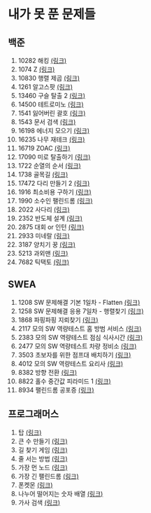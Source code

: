 # 내가 못 푼 문제들

## 백준
1. 10282 해킹 [(링크)](https://www.acmicpc.net/problem/10282)
2. 1074 Z [(링크)](https://www.acmicpc.net/problem/1074)
3. 10830 행렬 제곱 [(링크)](https://www.acmicpc.net/problem/10830)
5. 1261 알고스팟 [(링크)](https://www.acmicpc.net/problem/1261)
6. 13460 구슬 탈출 2 [(링크)](https://www.acmicpc.net/problem/13460)
7. 14500 테트로미노 [(링크)](https://www.acmicpc.net/problem/14500)
8. 1541 잃어버린 괄호 [(링크)](https://www.acmicpc.net/problem/1541)
9. 1543 문서 검색 [(링크)](https://www.acmicpc.net/problem/1543)
10. 16198 에너지 모으기 [(링크)](https://www.acmicpc.net/problem/16198)
11. 16235 나무 재테크 [(링크)](https://www.acmicpc.net/problem/16235)
12. 16719 ZOAC [(링크)](https://www.acmicpc.net/problem/16719)
13. 17090 미로 탈출하기 [(링크)](https://www.acmicpc.net/problem/17090)
14. 1722 순열의 순서 [(링크)](https://www.acmicpc.net/problem/1722)
15. 1738 골목길 [(링크)](https://www.acmicpc.net/problem/1738)
16. 17472 다리 만들기 2 [(링크)](https://www.acmicpc.net/problem/17472)
17. 1916 최소비용 구하기 [(링크)](https://www.acmicpc.net/problem/1916)
18. 1990 소수인 팰린드롬 [(링크)](https://www.acmicpc.net/problem/1990)
19. 2022 사다리 [(링크)](https://www.acmicpc.net/problem/2022)
20. 2352 반도체 설계 [(링크)](https://www.acmicpc.net/problem/2352)
21. 2875 대회 or 인턴 [(링크)](https://www.acmicpc.net/problem/2875)
22. 2933 미네랄 [(링크)](https://www.acmicpc.net/problem/2933)
23. 3187 양치기 꿍 [(링크)](https://www.acmicpc.net/problem/3187)
24. 5213 과외맨 [(링크)](https://www.acmicpc.net/problem/5213)
25. 7682 틱택토 [(링크)](https://www.acmicpc.net/problem/7682)

## SWEA
1. 1208 SW 문제해결 기본 1일차 - Flatten [(링크)](https://swexpertacademy.com/main/code/problem/problemDetail.do?contestProbId=AV139KOaABgCFAYh&categoryId=AV139KOaABgCFAYh&categoryType=CODE)
2. 1258 SW 문제해결 응용 7일차 - 행렬찾기 [(링크)](https://swexpertacademy.com/main/code/problem/problemDetail.do?contestProbId=AV18LoAqItcCFAZN&categoryId=AV18LoAqItcCFAZN&categoryType=CODE)
3. 1868 파핑파핑 지뢰찾기 [(링크)](https://swexpertacademy.com/main/code/problem/problemDetail.do?contestProbId=AV5LwsHaD1MDFAXc&categoryId=AV5LwsHaD1MDFAXc&categoryType=CODE)
4. 2117 모의 SW 역량테스트 홈 방범 서비스 [(링크)](https://swexpertacademy.com/main/code/problem/problemDetail.do?contestProbId=AV5V61LqAf8DFAWu&categoryId=AV5V61LqAf8DFAWu&categoryType=CODE)
5. 2383 모의 SW 역량테스트 점심 식사시간 [(링크)](https://swexpertacademy.com/main/code/problem/problemDetail.do?contestProbId=AV5-BEE6AK0DFAVl&categoryId=AV5-BEE6AK0DFAVl&categoryType=CODE)
6. 2477 모의 SW 역량테스트 차량 정비소 [(링크)](https://swexpertacademy.com/main/code/problem/problemDetail.do?contestProbId=AV6c6bgaIuoDFAXy&categoryId=AV6c6bgaIuoDFAXy&categoryType=CODE)
7. 3503 초보자를 위한 점프대 배치하기 [(링크)](https://swexpertacademy.com/main/code/problem/problemDetail.do?contestProbId=AWGsV8IaAXsDFAVW&categoryId=AWGsV8IaAXsDFAVW&categoryType=CODE)
8. 4012 모의 SW 역량테스트 요리사 [(링크)](https://swexpertacademy.com/main/code/problem/problemDetail.do?contestProbId=AWIeUtVakTMDFAVH&categoryId=AWIeUtVakTMDFAVH&categoryType=CODE)
9. 8382 방향 전환 [(링크)](https://swexpertacademy.com/main/code/problem/problemDetail.do?contestProbId=AWyNQrCahHcDFAVP&categoryId=AWyNQrCahHcDFAVP&categoryType=CODE)
10. 8822 홀수 중간값 피라미드 1 [(링크)](https://swexpertacademy.com/main/code/problem/problemDetail.do?contestProbId=AW37cfmqC7YDFATy&categoryId=AW37cfmqC7YDFATy&categoryType=CODE)
11. 8934 팰린드롬 공포증 [(링크)](https://swexpertacademy.com/main/code/problem/problemDetail.do?contestProbId=AW5jJcZ68LsDFATQ&categoryId=AW5jJcZ68LsDFATQ&categoryType=CODE)

## 프로그래머스
1. 탑 [(링크)](https://programmers.co.kr/learn/courses/30/lessons/42588)
2. 큰 수 만들기 [(링크)](https://programmers.co.kr/learn/courses/30/lessons/42883)
3. 길 찾기 게임 [(링크)](https://programmers.co.kr/learn/courses/30/lessons/42892)
4. 줄 서는 방법 [(링크)](https://programmers.co.kr/learn/courses/30/lessons/12936)
5. 가장 먼 노드 [(링크)](https://programmers.co.kr/learn/courses/30/lessons/49189)
6. 가장 긴 팰린드롬 [(링크)](https://programmers.co.kr/learn/courses/30/lessons/12904)
7. 폰켓몬 [(링크)](https://programmers.co.kr/learn/courses/30/lessons/1845?language=cpp)
8. 나누어 떨어지는 숫자 배열 [(링크)](https://programmers.co.kr/learn/courses/30/lessons/12910)
9. 가사 검색 [(링크)](https://programmers.co.kr/learn/courses/30/lessons/60060)





